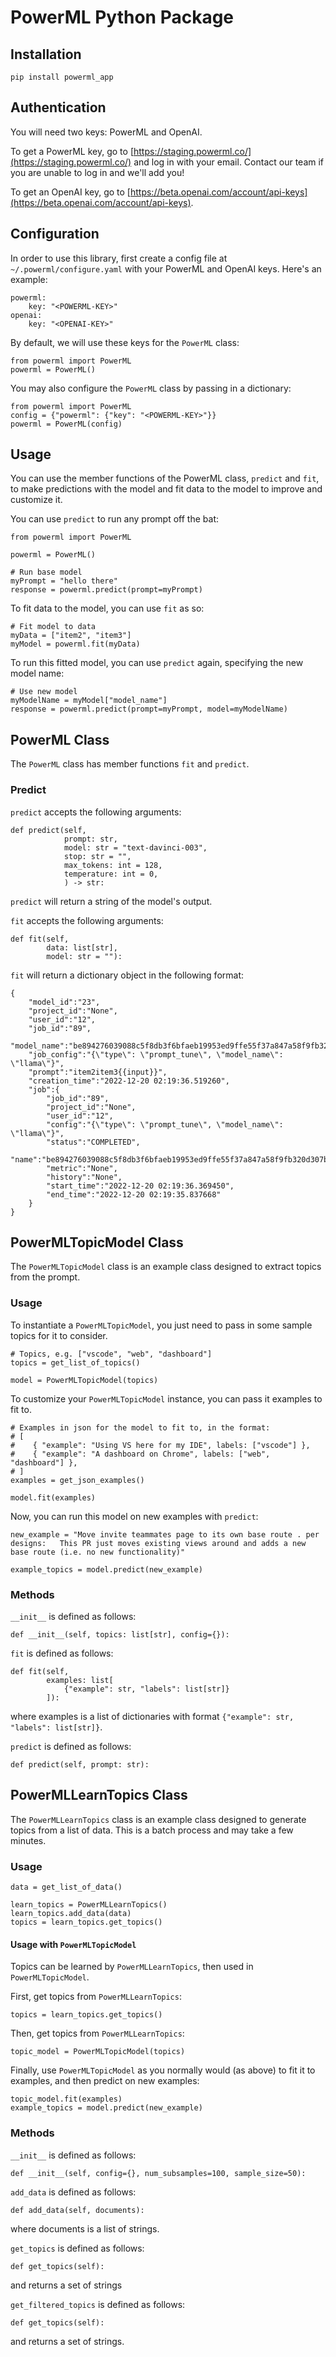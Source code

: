 # PowerML Python Package

## Installation

    pip install powerml_app

## Authentication
You will need two keys: PowerML and OpenAI.

To get a PowerML key, go to [https://staging.powerml.co/](https://staging.powerml.co/) and log in with your email. Contact our team if you are unable to log in and we'll add you!

To get an OpenAI key, go to [https://beta.openai.com/account/api-keys](https://beta.openai.com/account/api-keys).

## Configuration
In order to use this library, first create a config file at `~/.powerml/configure.yaml` with your PowerML and OpenAI keys. Here's an example:

    powerml:
        key: "<POWERML-KEY>"
    openai:
        key: "<OPENAI-KEY>"

By default, we will use these keys for the `PowerML` class:

    from powerml import PowerML
    powerml = PowerML()

You may also configure the `PowerML` class by passing in a dictionary:

    from powerml import PowerML
    config = {"powerml": {"key": "<POWERML-KEY>"}}
    powerml = PowerML(config)


## Usage

You can use the member functions of the PowerML class, `predict` and `fit`, to make predictions with the model and fit data to the model to improve and customize it. 

You can use `predict` to run any prompt off the bat:

    from powerml import PowerML

    powerml = PowerML()
    
    # Run base model
    myPrompt = "hello there"
    response = powerml.predict(prompt=myPrompt)

To fit data to the model, you can use `fit` as so:

    # Fit model to data
    myData = ["item2", "item3"]
    myModel = powerml.fit(myData)

To run this fitted model, you can use `predict` again, specifying the new model name:

    # Use new model
    myModelName = myModel["model_name"]
    response = powerml.predict(prompt=myPrompt, model=myModelName)


## PowerML Class

The `PowerML` class has member functions `fit` and `predict`.

### Predict

`predict` accepts the following arguments:

    def predict(self,
                prompt: str,
                model: str = "text-davinci-003",
                stop: str = "",
                max_tokens: int = 128,
                temperature: int = 0,
                ) -> str:

`predict` will return a string of the model's output.

`fit` accepts the following arguments:

    def fit(self,
            data: list[str],
            model: str = ""):

`fit` will return a dictionary object in the following format:

    {
        "model_id":"23",
        "project_id":"None",
        "user_id":"12",
        "job_id":"89",
        "model_name":"be894276039088c5f8db3f6bfaeb19953ed9ffe55f37a847a58f9fb320d307bc",
        "job_config":"{\"type\": \"prompt_tune\", \"model_name\": \"llama\"}",
        "prompt":"item2item3{{input}}",
        "creation_time":"2022-12-20 02:19:36.519260",
        "job":{
            "job_id":"89",
            "project_id":"None",
            "user_id":"12",
            "config":"{\"type\": \"prompt_tune\", \"model_name\": \"llama\"}",
            "status":"COMPLETED",
            "name":"be894276039088c5f8db3f6bfaeb19953ed9ffe55f37a847a58f9fb320d307bc",
            "metric":"None",
            "history":"None",
            "start_time":"2022-12-20 02:19:36.369450",
            "end_time":"2022-12-20 02:19:35.837668"
        }
    }
    

## PowerMLTopicModel Class

The `PowerMLTopicModel` class is an example class designed to extract topics from the prompt.

### Usage
To instantiate a `PowerMLTopicModel`, you just need to pass in some sample topics for it to consider.

    # Topics, e.g. ["vscode", "web", "dashboard"]
    topics = get_list_of_topics()
    
    model = PowerMLTopicModel(topics)

To customize your `PowerMLTopicModel` instance, you can pass it examples to fit to.

    # Examples in json for the model to fit to, in the format:
    # [
    #    { "example": "Using VS here for my IDE", labels: ["vscode"] },
    #    { "example": "A dashboard on Chrome", labels: ["web", "dashboard"] },
    # ]
    examples = get_json_examples()
    
    model.fit(examples)

Now, you can run this model on new examples with `predict`:

    new_example = "Move invite teammates page to its own base route . per designs:   This PR just moves existing views around and adds a new base route (i.e. no new functionality)"
    
    example_topics = model.predict(new_example)

### Methods

`__init__` is defined as follows:

    def __init__(self, topics: list[str], config={}):

`fit` is defined as follows:

    def fit(self, 
            examples: list[
                {"example": str, "labels": list[str]}
            ]):

where examples is a list of dictionaries with format `{"example": str, "labels": list[str]}`.

`predict` is defined as follows:

    def predict(self, prompt: str):

## PowerMLLearnTopics Class

The `PowerMLLearnTopics` class is an example class designed to generate topics from a list of data. This is a batch process and may take a few minutes.

### Usage

    data = get_list_of_data()
    
    learn_topics = PowerMLLearnTopics()
    learn_topics.add_data(data)
    topics = learn_topics.get_topics()

#### Usage with `PowerMLTopicModel`
Topics can be learned by `PowerMLLearnTopics`, then used in `PowerMLTopicModel`. 

First, get topics from `PowerMLLearnTopics`:
    
    topics = learn_topics.get_topics()

Then, get topics from `PowerMLLearnTopics`:

    topic_model = PowerMLTopicModel(topics)
    
Finally, use `PowerMLTopicModel` as you normally would (as above) to fit it to examples, and then predict on new examples:

    topic_model.fit(examples)
    example_topics = model.predict(new_example)


### Methods

`__init__` is defined as follows:

    def __init__(self, config={}, num_subsamples=100, sample_size=50):

`add_data` is defined as follows:

    def add_data(self, documents):

where documents is a list of strings.

`get_topics` is defined as follows:

    def get_topics(self):

and returns a set of strings

`get_filtered_topics` is defined as follows:

    def get_topics(self):

and returns a set of strings.
